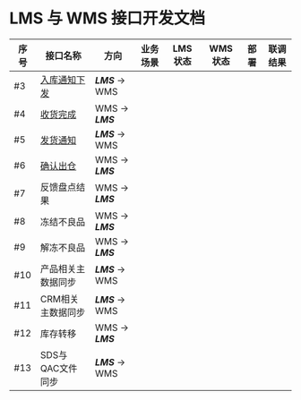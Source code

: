 #  													LMS 与 WMS 接口开发文档



| 序号 | 接口名称                                                     | 方向              | 业务场景 | LMS 状态 | WMS 状态 | 部署 | 联调结果 |
| ---- | ------------------------------------------------------------ | ----------------- | -------- | -------- | -------- | ---- | -------- |
| #3   | [入库通知下发](https://wicrenetwed.github.io/wms/InboundOrderIssued)                                                 | ***LMS***  -> WMS |          |          |          |      |          |
| #4   | [收货完成](https://wicrenetwed.github.io/wms/ReceiptCompletedWaybills) | WMS -> ***LMS***  |          |          |          |      |          |
| #5   | [发货通知](https://wicrenetwed.github.io/wms/LoadShippingNotice)                                                     | ***LMS*** -> WMS  |          |          |          |      |          |
| #6   | [确认出仓](https://wicrenetwed.github.io/wms/OutWarehouseInformation)                                                     | WMS -> ***LMS***  |          |          |          |      |          |
| #7   | 反馈盘点结果                                                 | WMS -> ***LMS***  |          |          |          |      |          |
| #8   | 冻结不良品                                                   | WMS -> ***LMS***  |          |          |          |      |          |
| #9   | 解冻不良品                                                   | WMS -> ***LMS***  |          |          |          |      |          |
| #10  | 产品相关主数据同步                                           | ***LMS*** -> WMS  |          |          |          |      |          |
| #11  | CRM相关主数据同步                                            | ***LMS*** -> WMS  |          |          |          |      |          |
| #12  | 库存转移                                                     | WMS -> ***LMS***  |          |          |          |      |          |
| #13  | SDS与QAC文件同步                                             | ***LMS*** -> WMS  |          |          |          |      |          |


